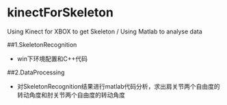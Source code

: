 # kinectForSkeleton
Using Kinect for XBOX to get Skeleton / Using Matlab to analyse data

##1.SkeletonRecognition
* win下环境配置和C++代码

##2.DataProcessing
* 对SkeletonRecognition结果进行matlab代码分析，求出肩关节两个自由度的转动角度和肘关节两个自由度的转动角度